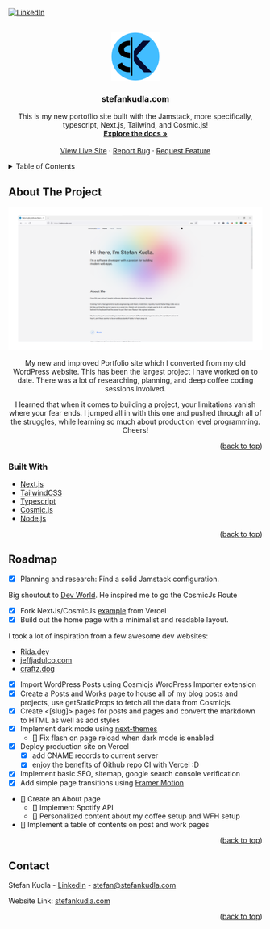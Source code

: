 <div id="top"></div>
<!--
*** Thanks for checking out the Best-README-Template. If you have a suggestion
*** that would make this better, please fork the repo and create a pull request
*** or simply open an issue with the tag "enhancement".
*** Don't forget to give the project a star!
*** Thanks again! Now go create something AMAZING! :D
-->

<!-- PROJECT SHIELDS -->
<!--
*** I'm using markdown "reference style" links for readability.
*** Reference links are enclosed in brackets [ ] instead of parentheses ( ).
*** See the bottom of this document for the declaration of the reference variables
*** for contributors-url, forks-url, etc. This is an optional, concise syntax you may use.
*** https://www.markdownguide.org/basic-syntax/#reference-style-links
-->
<!-- [![Contributors][contributors-shield]][contributors-url]
[![Forks][forks-shield]][forks-url]
[![Stargazers][stars-shield]][stars-url]
[![Issues][issues-shield]][issues-url] -->
<!-- [![MIT License][license-shield]][license-url] -->

[![LinkedIn][linkedin-shield]][linkedin-url]

<!-- PROJECT LOGO -->
<br />
<div align="center">
  <a href="https://stefankudla.com/">
    <img src="/public/images/stefan_kudla_logo_round.png" alt="Stefan Kudla's Logo" width="96" height="96">
  </a>

<h3 align="center">stefankudla.com</h3>

  <p align="center">
    This is my new portoflio site built with the Jamstack, more specifically, typescript, Next.js, Tailwind, and Cosmic.js!
    <br />
    <a href="https://github.com/stefkudla/stefankudla.com"><strong>Explore the docs »</strong></a>
    <br />
    <br />
    <a href="https://stefankudla.com/">View Live Site</a>
    ·
    <a href="https://github.com/stefkudla/stefankudla.com/issues">Report Bug</a>
    ·
    <a href="https://github.com/stefkudla/stefankudla.com/issues">Request Feature</a>
  </p>
</div>

<!-- TABLE OF CONTENTS -->
<details>
  <summary>Table of Contents</summary>
  <ol>
    <li>
      <a href="#about-the-project">About The Project</a>
      <ul>
        <li><a href="#built-with">Built With</a></li>
      </ul>
    </li>
    <li>
      <a href="#getting-started">Getting Started</a>
      <ul>
        <li><a href="#prerequisites">Prerequisites</a></li>
        <li><a href="#installation">Installation</a></li>
      </ul>
    </li>
<!--     <li><a href="#usage">Usage</a></li> -->
    <li><a href="#roadmap">Roadmap</a></li>
    <li><a href="#contributing">Contributing</a></li>
<!--     <li><a href="#license">License</a></li> -->
    <li><a href="#contact">Contact</a></li>
<!--     <li><a href="#acknowledgments">Acknowledgments</a></li> -->
  </ol>
</details>

<!-- ABOUT THE PROJECT -->

## About The Project

[![stefankudla.com Screen Shot][website-screenshot]](https://stefankudla.com/)

<p align="center">My new and improved Portfolio site which I converted from my old WordPress website. This has been the largest project I have worked on to date. There was a lot of researching, planning, and deep coffee coding sessions involved.</p>

<p align="center">I learned that when it comes to building a project, your limitations vanish where your fear ends. I jumped all in with this one and pushed through all of the struggles, while learning so much about production level programming. Cheers!
</p>

<!-- Here's a blank template to get started: To avoid retyping too much info. Do a search and replace with your text editor for the following: `github_username`, `repo_name`, `twitter_handle`, `linkedin_username`, `email_client`, `email`, `project_title`, `project_description` -->

<p align="right">(<a href="#top">back to top</a>)</p>

### Built With

- [Next.js](https://reactjs.org/)
- [TailwindCSS](https://tailwindcss.com/)
- [Typescript](https://www.typescriptlang.org/)
- [Cosmic.js](https://www.cosmicjs.com/)
- [Node.js](https://nodejs.org/en/)

<p align="right">(<a href="#top">back to top</a>)</p>

<!-- ROADMAP -->

## Roadmap

- [x] Planning and research: Find a solid Jamstack configuration.

<p align="left">Big shoutout to <a href="https://www.youtube.com/watch?v=2ZDmjecLSnU">Dev World</a>. He inspired me to go the CosmicJs Route</p>

- [x] Fork NextJs/CosmicJs [example](https://www.npmjs.com/package/next-themes) from Vercel
- [x] Build out the home page with a minimalist and readable layout.
<p align="left">I took a lot of inspiration from a few awesome dev websites:
<ul>
<li><a href="https://www.rida.dev/">Rida.dev</a></li>
<li><a href="https://jeffjadulco.com/">jeffjadulco.com</a></li>
<li><a href="https://www.craftz.dog/">craftz.dog</a></li>
</ul>
</p>

- [x] Import WordPress Posts using Cosmicjs WordPress Importer extension
- [x] Create a Posts and Works page to house all of my blog posts and projects, use getStaticProps to fetch all the data from Cosmicjs
- [x] Create <[slug]> pages for posts and pages and convert the markdown to HTML as well as add styles
- [x] Implement dark mode using [next-themes](https://www.npmjs.com/package/next-themes)
  - [] Fix flash on page reload when dark mode is enabled
- [x] Deploy production site on Vercel
  - [x] add CNAME records to current server
  - [x] enjoy the benefits of Github repo CI with Vercel :D
- [x] Implement basic SEO, sitemap, google search console verification
- [x] Add simple page transitions using [Framer Motion](https://www.framer.com/motion/)
- [] Create an About page
  - [] Implement Spotify API
  - [] Personalized content about my coffee setup and WFH setup
- [] Implement a table of contents on post and work pages

<!-- See the [open issues](https://github.com/github_username/repo_name/issues) for a full list of proposed features (and known issues). -->

<p align="right">(<a href="#top">back to top</a>)</p>

<!-- LICENSE -->
<!-- ## License

Distributed under the MIT License. See `LICENSE.txt` for more information. -->

<!-- CONTACT -->

## Contact

Stefan Kudla - [LinkedIn](https://www.linkedin.com/in/stefankudla/) - stefan@stefankudla.com

Website Link: [stefankudla.com](https://stefankudla.com/)

<!-- ACKNOWLEDGMENTS -->
<!-- ## Acknowledgments

* []()
* []()
* []() -->

<p align="right">(<a href="#top">back to top</a>)</p>

<!-- MARKDOWN LINKS & IMAGES -->
<!-- https://www.markdownguide.org/basic-syntax/#reference-style-links -->

[linkedin-shield]: https://img.shields.io/badge/-LinkedIn-black.svg?style=for-the-badge&logo=linkedin&colorB=555
[linkedin-url]: https://www.linkedin.com/in/stefankudla/
[website-screenshot]: /public/images/stefankudla-snippet.png
